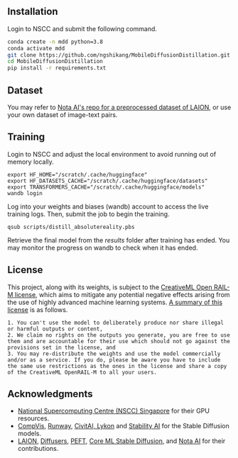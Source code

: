 ## Installation
Login to NSCC and submit the following command.

```bash
conda create -n mdd python=3.8
conda activate mdd
git clone https://github.com/ngshikang/MobileDiffusionDistillation.git
cd MobileDiffusionDistillation
pip install -r requirements.txt
```

## Dataset
You may refer to [Nota AI's repo for a preprocessed dataset of LAION](https://github.com/Nota-NetsPresso/BK-SDM?tab=readme-ov-file#single-gpu-training-for-bk-sdm-base-small-tiny), or use your own dataset of image-text pairs.

## Training
Login to NSCC and adjust the local environment to avoid running out of memory locally.
```
export HF_HOME="/scratch/.cache/huggingface"
export HF_DATASETS_CACHE="/scratch/.cache/huggingface/datasets"
export TRANSFORMERS_CACHE="/scratch/.cache/huggingface/models"
wandb login
```
Log into your weights and biases (wandb) account to access the live training logs.
Then, submit the job to begin the training.
```
qsub scripts/distill_absolutereality.pbs
```
Retrieve the final model from the *results* folder after training has ended. You may monitor the progress on wandb to check when it has ended.

## License
This project, along with its weights, is subject to the [CreativeML Open RAIL-M license](LICENSE), which aims to mitigate any potential negative effects arising from the use of highly advanced machine learning systems. [A summary of this license](https://huggingface.co/blog/stable_diffusion#license) is as follows.
```
1. You can't use the model to deliberately produce nor share illegal or harmful outputs or content,
2. We claim no rights on the outputs you generate, you are free to use them and are accountable for their use which should not go against the provisions set in the license, and
3. You may re-distribute the weights and use the model commercially and/or as a service. If you do, please be aware you have to include the same use restrictions as the ones in the license and share a copy of the CreativeML OpenRAIL-M to all your users.
```

## Acknowledgments
- [National Supercomputing Centre (NSCC) Singapore](https://www.nscc.sg/) for their GPU resources.
- [CompVis](https://github.com/CompVis/latent-diffusion), [Runway](https://runwayml.com/), [CivitAI, Lykon](https://civitai.com/user/Lykon) and [Stability AI](https://stability.ai/) for the Stable Diffusion models.
- [LAION](https://laion.ai/), [Diffusers](https://github.com/huggingface/diffusers), [PEFT](https://github.com/huggingface/peft), [Core ML Stable Diffusion](https://github.com/apple/ml-stable-diffusion), and [Nota AI](https://github.com/Nota-NetsPresso/BK-SDM) for their contributions.
